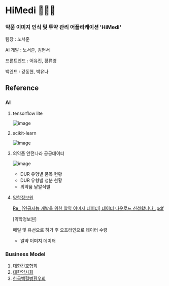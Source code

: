 # HiMedi 👋🏻💊 
### 약품 이미지 인식 및 투약 관리 어플리케이션 'HiMedi'
팀장 : 노서준

AI 개발 : 노서준, 김현서

프론트엔드 : 어유진, 황류영

백엔드 : 강동현, 박유나


## Reference
### AI

1. tensorflow lite
    
    ![image](https://github.com/hs11015/HiMedi/assets/79328858/2dbec5e1-92b8-4d53-8cbd-1e0a47a1b931)

    

2. scikit-learn
    
    ![image](https://github.com/hs11015/HiMedi/assets/79328858/de845d2a-14ef-4a2e-87d4-24b7c2797431)

    

3. 의약품 안전나라 공공데이터
    
    ![image](https://github.com/hs11015/HiMedi/assets/79328858/027fb85b-0c07-4437-b28c-5a78cb4a0a72)

    
    - DUR 유형별 품목 현황
    - DUR 유형별 성분 현황
    - 의약품 낱알식별

4. [약학정보원](https://www.health.kr/notice/notice_view.asp?show_idx=1001)
    
    [Re_ [인공지능 개발을 위한 알약 이미지 데이터] 데이터 다운로드 신청합니다_.pdf](https://prod-files-secure.s3.us-west-2.amazonaws.com/bb3e176f-f046-4e82-b01e-bd7638d3786c/a05faf42-2960-4d13-a9e2-ca20301876c1/Re__%EC%9D%B8%EA%B3%B5%EC%A7%80%EB%8A%A5_%EA%B0%9C%EB%B0%9C%EC%9D%84_%EC%9C%84%ED%95%9C_%EC%95%8C%EC%95%BD_%EC%9D%B4%EB%AF%B8%EC%A7%80_%EB%8D%B0%EC%9D%B4%ED%84%B0_%EB%8D%B0%EC%9D%B4%ED%84%B0_%EB%8B%A4%EC%9A%B4%EB%A1%9C%EB%93%9C_%EC%8B%A0%EC%B2%AD%ED%95%A9%EB%8B%88%EB%8B%A4_.pdf)
    
    [약학정보원]
    
    메일 및 유선으로 허가 후 오프라인으로 데이터 수령
    
    - 알약 이미지 데이터

### Business Model
1. [대한간호협회](http://www.koreanurse.or.kr/)
2. [대한약사회](https://www.kpanet.or.kr/)
3. [한국백혈병환우회](https://www.leukemia.kr/)
